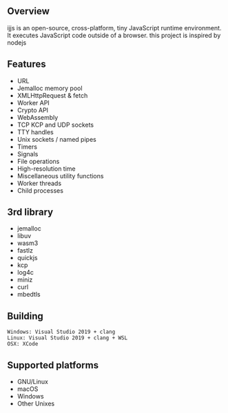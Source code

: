 ## Overview
ijjs is an open-source, cross-platform, tiny JavaScript runtime environment. It executes JavaScript code outside of a browser.
this project is inspired by nodejs

## Features
- URL
- Jemalloc memory pool
- XMLHttpRequest & fetch
- Worker API
- Crypto API
- WebAssembly 
- TCP KCP and UDP sockets
- TTY handles
- Unix sockets / named pipes
- Timers
- Signals
- File operations
- High-resolution time
- Miscellaneous utility functions
- Worker threads
- Child processes

## 3rd library

- jemalloc
- libuv
- wasm3
- fastlz
- quickjs
- kcp
- log4c
- miniz
- curl
- mbedtls

## Building

```
Windows: Visual Studio 2019 + clang
Linux: Visual Studio 2019 + clang + WSL
OSX: XCode
```

## Supported platforms

* GNU/Linux
* macOS
* Windows
* Other Unixes
